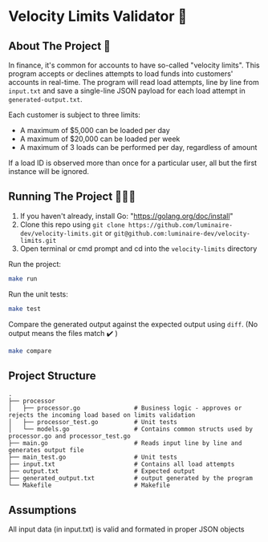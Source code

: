 # Velocity Limits Validator 💸

## About The Project 📙

In finance, it's common for accounts to have so-called "velocity limits". This program accepts or declines attempts to load funds into customers' accounts in real-time. The program will read load attempts, line by line from `input.txt` and save a single-line JSON payload for each load attempt in `generated-output.txt`.

Each customer is subject to three limits:

- A maximum of $5,000 can be loaded per day
- A maximum of $20,000 can be loaded per week
- A maximum of 3 loads can be performed per day, regardless of amount

If a load ID is observed more than once for a particular user, all but the first instance will be ignored.

## Running The Project 🏃🏽‍♀️

 1. If you haven't already, install Go: "https://golang.org/doc/install"
 2. Clone this repo using `git clone https://github.com/luminaire-dev/velocity-limits.git` or `git@github.com:luminaire-dev/velocity-limits.git` 
 3. Open terminal or cmd prompt and cd into the `velocity-limits` directory


Run the project:

```sh
make run
```

Run the unit tests:

```sh
make test
```

Compare the generated output against the expected output using `diff`. (No output means the files match ✔️ )

```sh
make compare
```

## Project Structure

```
.
├── processor                     
│   ├── processor.go               # Business logic - approves or rejects the incoming load based on limits validation
│   ├── processor_test.go          # Unit tests 
│   └── models.go                  # Contains common structs used by processor.go and processor_test.go
├── main.go                        # Reads input line by line and generates output file
├── main_test.go                   # Unit tests 
├── input.txt                      # Contains all load attempts
├── output.txt                     # Expected output
├── generated_output.txt           # output generated by the program
└── Makefile                       # Makefile
```

## Assumptions

All input data (in input.txt) is valid and formated in proper JSON objects 
